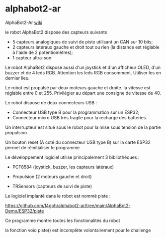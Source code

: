 # alphabot2-ar

AlphaBot2-Ar [wiki](https://www.waveshare.com/wiki/AlphaBot2-Ar) 

le robot AlphaBot2 dispose des capteurs suivants

- 5 capteurs analogiques de suivi de piste utilisant un CAN sur 10 bits;
- 2 capteurs latéraux gauche et droit tout ou rien (la distance est réglable à l'aide de 2 potentiomètres);
- 1 capteur ultra-son.

Le robot AlphaBot2 dispose aussi d'un joystick et d'un afficheur OLED, d'un buzzer et de 4 leds RGB.
Attention les leds RGB consomment. Utiliser les en dernier lieu.

Le robot est propulsé par deux moteurs gauche et droite. la vitesse est réglable entre 0 et 255.
Privilégier au départ une consigne de vitesse de 40.

Le robot dispose de deux connecteurs USB :

- Connecteur USB type B pour la programmation sur un ESP32;
- Connecteur micro USB très fragile pour la recharge des batteries.

Un interrupteur est situé sous le robot pour la mise sous tension de la partie propulsion

Un bouton reset (A coté du connecteur USB type B) sur la carte ESP32 permet de réinitialiser le programme 

Le développement logiciel utilise principalement 3 bibliothèques :

- PCF8584 (joystick, buzzer, les capteurs latéraux)

- Propulsion (2 moteurs gauche et droit)

- TRSensors (capteurs de suivi de piste)

Le logiciel implanté dans le robot est nommé piste :

https://github.com/f4goh/alphabot2-ar/tree/main/AlphaBot2-Demo/ESP32/piste

Ce programme montre toutes les fonctionalités du robot

la fonction void piste() est incomplète volontairement pour le challenge
















